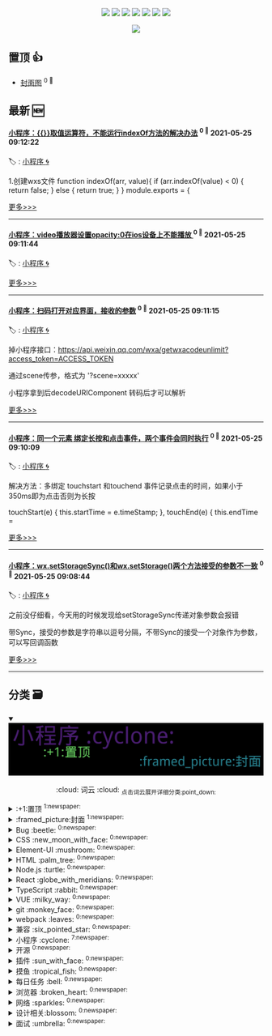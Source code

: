 

<p align='center'>
    <img src="https://badgen.net/badge/labels/22"/>
    <img src="https://badgen.net/github/issues/smileyby/ghiblog"/>
    <img src="https://badgen.net/badge/last-commit/2021-05-25 09:30:17"/>
    <img src="https://badgen.net/github/forks/smileyby/ghiblog"/>
    <img src="https://badgen.net/github/stars/smileyby/ghiblog"/>
    <img src="https://badgen.net/github/watchers/smileyby/ghiblog"/>
    <img src="https://badgen.net/github/release/smileyby/ghiblog"/>
</p>

<p align='center'>
    <a href="https://github.com/jwenjian/visitor-count-badge">
        <img src="https://visitor-badge.glitch.me/badge?page_id=jwenjian.ghiblog"/>
    </a>
</p>


## 置顶 :thumbsup: 
- [封面图](https://github.com/smileyby/notes-copy/issues/1)  <sup>0 :speech_balloon:</sup>  	 
## 最新 :new: 

#### [小程序：{{}}取值运算符，不能运行indexOf方法的解决办法](https://github.com/smileyby/notes-copy/issues/17) <sup>0 :speech_balloon:</sup> 	 2021-05-25 09:12:22

:label: : [小程序 :cyclone:](https://github.com/smileyby/ghiblog/labels/%E5%B0%8F%E7%A8%8B%E5%BA%8F%20%3Acyclone%3A)

1.创建wxs文件
function indexOf(arr, value){
  if (arr.indexOf(value) < 0) {
    return false;
  } else {
    return true;
  }
}
module.exports = {

[更多>>>](https://github.com/smileyby/notes-copy/issues/17)

---


#### [小程序：video播放器设置opacity:0在ios设备上不能播放 ](https://github.com/smileyby/notes-copy/issues/16) <sup>0 :speech_balloon:</sup> 	 2021-05-25 09:11:44

:label: : [小程序 :cyclone:](https://github.com/smileyby/ghiblog/labels/%E5%B0%8F%E7%A8%8B%E5%BA%8F%20%3Acyclone%3A)



[更多>>>](https://github.com/smileyby/notes-copy/issues/16)

---


#### [小程序：扫码打开对应界面，接收的参数](https://github.com/smileyby/notes-copy/issues/15) <sup>0 :speech_balloon:</sup> 	 2021-05-25 09:11:15

:label: : [小程序 :cyclone:](https://github.com/smileyby/ghiblog/labels/%E5%B0%8F%E7%A8%8B%E5%BA%8F%20%3Acyclone%3A)

掉小程序接口：https://api.weixin.qq.com/wxa/getwxacodeunlimit?access_token=ACCESS_TOKEN

通过scene传参，格式为 '?scene=xxxxx'

小程序拿到后decodeURIComponent 转码后才可以解析

[更多>>>](https://github.com/smileyby/notes-copy/issues/15)

---


#### [小程序：同一个元素 绑定长按和点击事件，两个事件会同时执行](https://github.com/smileyby/notes-copy/issues/14) <sup>0 :speech_balloon:</sup> 	 2021-05-25 09:10:09

:label: : [小程序 :cyclone:](https://github.com/smileyby/ghiblog/labels/%E5%B0%8F%E7%A8%8B%E5%BA%8F%20%3Acyclone%3A)

解决方法：多绑定 touchstart 和touchend 事件记录点击的时间，如果小于 350ms即为点击否则为长按

touchStart(e) {
   this.startTime = e.timeStamp;
},
touchEnd(e) {
  this.endTime = 

[更多>>>](https://github.com/smileyby/notes-copy/issues/14)

---


#### [小程序：wx.setStorageSync()和wx.setStorage()两个方法接受的参数不一致](https://github.com/smileyby/notes-copy/issues/13) <sup>0 :speech_balloon:</sup> 	 2021-05-25 09:08:44

:label: : [小程序 :cyclone:](https://github.com/smileyby/ghiblog/labels/%E5%B0%8F%E7%A8%8B%E5%BA%8F%20%3Acyclone%3A)

之前没仔细看，今天用的时候发现给setStorageSync传递对象参数会报错

带Sync，接受的参数是字符串以逗号分隔，不带Sync的接受一个对象作为参数，可以写回调函数

[更多>>>](https://github.com/smileyby/notes-copy/issues/13)

---


## 分类  :card_file_box: 

<details open="open">
    <summary>
        <img src="assets/wordcloud.png" title="词云, 点击展开详细分类" alt="词云， 点击展开详细分类">
        <p align="center">:cloud: 词云 :cloud: <sub>点击词云展开详细分类:point_down: </sub></p>
    </summary>


<details>
<summary>:+1:置顶	<sup>1:newspaper:</sup></summary>

- [封面图](https://github.com/smileyby/notes-copy/issues/1)  <sup>0 :speech_balloon:</sup>  	 


</details>

<details>
<summary>:framed_picture:封面	<sup>1:newspaper:</sup></summary>

- [封面图](https://github.com/smileyby/notes-copy/issues/1)  <sup>0 :speech_balloon:</sup>  	 


</details>

<details>
<summary>Bug :beetle:	<sup>0:newspaper:</sup></summary>



</details>

<details>
<summary>CSS :new_moon_with_face:	<sup>0:newspaper:</sup></summary>



</details>

<details>
<summary>Element-UI :mushroom:	<sup>0:newspaper:</sup></summary>



</details>

<details>
<summary>HTML :palm_tree:	<sup>0:newspaper:</sup></summary>



</details>

<details>
<summary>Node.js :turtle:	<sup>0:newspaper:</sup></summary>



</details>

<details>
<summary>React :globe_with_meridians:	<sup>0:newspaper:</sup></summary>



</details>

<details>
<summary>TypeScript :rabbit:	<sup>0:newspaper:</sup></summary>



</details>

<details>
<summary>VUE :milky_way:	<sup>0:newspaper:</sup></summary>



</details>

<details>
<summary>git :monkey_face:	<sup>0:newspaper:</sup></summary>



</details>

<details>
<summary>webpack :leaves:	<sup>0:newspaper:</sup></summary>



</details>

<details>
<summary>兼容 :six_pointed_star:	<sup>0:newspaper:</sup></summary>



</details>

<details>
<summary>小程序 :cyclone:	<sup>7:newspaper:</sup></summary>

- [小程序：{{}}取值运算符，不能运行indexOf方法的解决办法](https://github.com/smileyby/notes-copy/issues/17)  <sup>0 :speech_balloon:</sup>  	 
- [小程序：video播放器设置opacity:0在ios设备上不能播放 ](https://github.com/smileyby/notes-copy/issues/16)  <sup>0 :speech_balloon:</sup>  	 
- [小程序：扫码打开对应界面，接收的参数](https://github.com/smileyby/notes-copy/issues/15)  <sup>0 :speech_balloon:</sup>  	 
- [小程序：同一个元素 绑定长按和点击事件，两个事件会同时执行](https://github.com/smileyby/notes-copy/issues/14)  <sup>0 :speech_balloon:</sup>  	 
- [小程序：wx.setStorageSync()和wx.setStorage()两个方法接受的参数不一致](https://github.com/smileyby/notes-copy/issues/13)  <sup>0 :speech_balloon:</sup>  	 
- [小程序：thirdScriptError Cannot read property 'name' of undefined TypeError: Cannot read property 'name' of undefined](https://github.com/smileyby/notes-copy/issues/12)  <sup>0 :speech_balloon:</sup>  	 
- [小程序：scroll-view 组件 scroll-left 问题](https://github.com/smileyby/notes-copy/issues/10)  <sup>0 :speech_balloon:</sup>  	 


</details>

<details>
<summary>开源	<sup>0:newspaper:</sup></summary>



</details>

<details>
<summary>插件 :sun_with_face:	<sup>0:newspaper:</sup></summary>



</details>

<details>
<summary>摸鱼 :tropical_fish:	<sup>0:newspaper:</sup></summary>



</details>

<details>
<summary>每日任务 :bell:	<sup>0:newspaper:</sup></summary>



</details>

<details>
<summary>浏览器 :broken_heart:	<sup>0:newspaper:</sup></summary>



</details>

<details>
<summary>网络 :sparkles:	<sup>0:newspaper:</sup></summary>



</details>

<details>
<summary>设计相关:blossom:	<sup>0:newspaper:</sup></summary>



</details>

<details>
<summary>面试 :umbrella:	<sup>0:newspaper:</sup></summary>



</details>


</details>    
